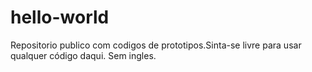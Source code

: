 # hello-world
Repositorio publico com codigos de prototipos.Sinta-se livre para usar qualquer código daqui.
Sem ingles.

